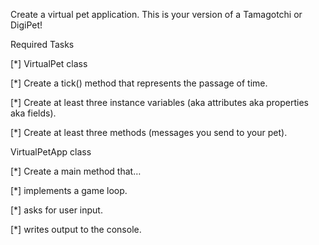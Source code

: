 Create a virtual pet application. This is your version of a Tamagotchi or DigiPet!


 Required Tasks




[*] VirtualPet class



[*] Create a tick() method that represents the passage of time.





[*] Create at least three instance variables (aka attributes aka properties aka fields).





[*] Create at least three methods (messages you send to your pet).





VirtualPetApp class





[*] Create a main method that…




[*] implements a game loop.





[*] asks for user input.





[*] writes output to the console.
